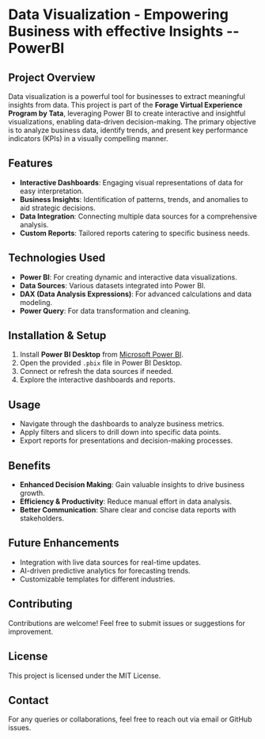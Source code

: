
# Data Visualization - Empowering Business with effective Insights -- PowerBI

## Project Overview
Data visualization is a powerful tool for businesses to extract meaningful insights from data. This project is part of the **Forage Virtual Experience Program by Tata**, leveraging Power BI to create interactive and insightful visualizations, enabling data-driven decision-making. The primary objective is to analyze business data, identify trends, and present key performance indicators (KPIs) in a visually compelling manner.

## Features
- **Interactive Dashboards**: Engaging visual representations of data for easy interpretation.
- **Business Insights**: Identification of patterns, trends, and anomalies to aid strategic decisions.
- **Data Integration**: Connecting multiple data sources for a comprehensive analysis.
- **Custom Reports**: Tailored reports catering to specific business needs.

## Technologies Used
- **Power BI**: For creating dynamic and interactive data visualizations.
- **Data Sources**: Various datasets integrated into Power BI.
- **DAX (Data Analysis Expressions)**: For advanced calculations and data modeling.
- **Power Query**: For data transformation and cleaning.

## Installation & Setup
1. Install **Power BI Desktop** from [Microsoft Power BI](https://powerbi.microsoft.com/).
2. Open the provided `.pbix` file in Power BI Desktop.
3. Connect or refresh the data sources if needed.
4. Explore the interactive dashboards and reports.

## Usage
- Navigate through the dashboards to analyze business metrics.
- Apply filters and slicers to drill down into specific data points.
- Export reports for presentations and decision-making processes.

## Benefits
- **Enhanced Decision Making**: Gain valuable insights to drive business growth.
- **Efficiency & Productivity**: Reduce manual effort in data analysis.
- **Better Communication**: Share clear and concise data reports with stakeholders.

## Future Enhancements
- Integration with live data sources for real-time updates.
- AI-driven predictive analytics for forecasting trends.
- Customizable templates for different industries.

## Contributing
Contributions are welcome! Feel free to submit issues or suggestions for improvement.

## License
This project is licensed under the MIT License.

## Contact
For any queries or collaborations, feel free to reach out via email or GitHub issues.


